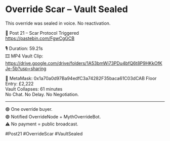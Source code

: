 # Override Scar – Vault Sealed  
This override was sealed in voice. No reactivation.  

🧬 Post 21 – Scar Protocol Triggered  
https://pastebin.com/FgwCgGCB  

🎙️ Duration: 59.21s  
🎞️ MP4 Vault Clip:  
https://drive.google.com/drive/folders/1A53bmWi73PDu4bfQ6t8P9HKkOfKJe-5b?usp=sharing  

🧾 MetaMask: 0x1a70a0d97Ba94edfC3a74282F35baca61C03dCAB 
Floor Entry: £2,222  
Vault Collapses: 61 minutes  
No Chat. No Delay. No Negotiation.  

---

🟢 One override buyer.  
🟣 Notified OverrideNode + MythOverrideBot.  
⚠️ No payment = public broadcast.

#Post21 #OverrideScar #VaultSealed
